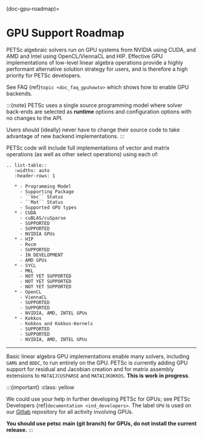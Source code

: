 (doc-gpu-roadmap)=

# GPU Support Roadmap

PETSc algebraic solvers run on GPU systems from NVIDIA using CUDA, and AMD and Intel using
OpenCL/ViennaCL and HIP. Effective GPU implementations of low-level linear algebra
operations provide a highly performant alternative solution strategy for users, and is
therefore a high priority for PETSc developers.

See FAQ {ref}`topic <doc_faq_gpuhowto>` which shows how to enable GPU backends.

:::{note}
PETSc uses a single source programming model where solver back-ends are selected as
**runtime** options and configuration options with no changes to the API.

Users should (ideally) never have to change their source code to take advantage of new
backend implementations.
:::

PETSc code will include full implementations of vector and matrix operations (as well as
other select operations) using each of:

```{eval-rst}
.. list-table::
   :widths: auto
   :header-rows: 1

   * - Programming Model
     - Supporting Package
     - ``Vec`` Status
     - ``Mat`` Status
     - Supported GPU types
   * - CUDA
     - cuBLAS/cuSparse
     - SUPPORTED
     - SUPPORTED
     - NVIDIA GPUs
   * - HIP
     - Rocm
     - SUPPORTED
     - IN DEVELOPMENT
     - AMD GPUs
   * - SYCL
     - MKL
     - NOT YET SUPPORTED
     - NOT YET SUPPORTED
     - NOT YET SUPPORTED
   * - OpenCL
     - ViennaCL
     - SUPPORTED
     - SUPPORTED
     - NVIDIA, AMD, INTEL GPUs
   * - Kokkos
     - Kokkos and Kokkos-Kernels
     - SUPPORTED
     - SUPPORTED
     - NVIDIA, AMD, INTEL GPUs
```

______________________________________________________________________

Basic linear algebra GPU implementations enable many solvers, including `GAMG` and
`BDDC`, to run entirely on the GPU. PETSc is currently adding GPU support for residual
and Jacobian creation and for matrix assembly extensions to `MATAIJCUSPARSE` and
`MATAIJKOKKOS`. **This is work in progress**.

:::{important}
:class: yellow

We could use your help in further developing PETSc for GPUs; see PETSc Developers
{ref}`documentation <ind_developers>`. The label `GPU` is used on our [Gitlab](https://gitlab.com/petsc/petsc) repository for all activity involving GPUs.

**You should use petsc main (git branch) for GPUs, do not install the current release.**
:::
